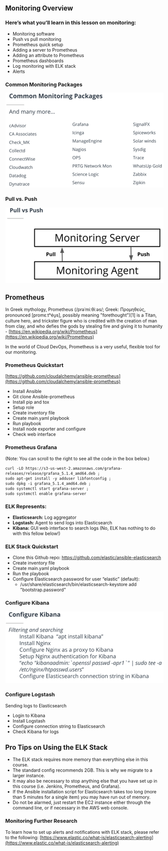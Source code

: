 ## Monitoring Overview
### Here’s what you’ll learn in this lesson on monitoring:
  - Monitoring software
  - Push vs pull monitoring
  - Prometheus quick setup
  - Adding a server to Prometheus
  - Adding an attribute to Prometheus
  - Prometheus dashboards
  - Log monitoring with ELK stack
  - Alerts
### Common Monitoring Packages
![Common Monitoring Packages](./img/screen-shot-2019-07-31-at-7.34.02-pm.png)
### Pull vs. Push
![Pull vs Push](./img/screen-shot-2019-07-31-at-7.36.40-pm.png)

## Prometheus
In Greek mythology, Prometheus (/prəˈmiːθiːəs/; Greek: Προμηθεύς, pronounced [promɛːtʰéu̯s], possibly meaning "forethought")[1] is a Titan, culture hero, and trickster figure who is credited with the creation of man from clay, and who defies the gods by stealing fire and giving it to humanity - [https://en.wikipedia.org/wiki/Prometheus](https://en.wikipedia.org/wiki/Prometheus)

In the world of Cloud DevOps, Prometheus is a very useful, flexible tool for our monitoring.

### Prometheus Quickstart
[https://github.com/cloudalchemy/ansible-prometheus](https://github.com/cloudalchemy/ansible-prometheus)
  - Install Ansible
  - Git clone Ansible-prometheus
  - Install pip and tox
  - Setup role
  - Create inventory file
  - Create main.yaml playbook
  - Run playbook
  - Install node exporter and configure
  - Check web interface
### Prometheus Grafana
(Note: You can scroll to the right to see all the code in the box below.)
```
curl -LO https://s3-us-west-2.amazonaws.com/grafana-releases/release/grafana_5.1.4_amd64.deb ;
sudo apt-get install -y adduser libfontconfig ;
sudo dpkg -i grafana_5.1.4_amd64.deb ;
sudo systemctl start grafana-server ;
sudo systemctl enable grafana-server
```
### ELK Represents:
  - **Elasticsearch:** Log aggregator 
  - **Logstash:** Agent to send logs into Elasticsearch
  - **Kibana:** GUI web interface to search logs
(No, ELK has nothing to do with this fellow below!)
### ELK Stack Quickstart
  - Clone this Github repo: https://github.com/elastic/ansible-elasticsearch
  - Create inventory file
  - Create main.yaml playbook
  - Run the playbook
  - Configure Elasticsearch password for user “elastic” (default):
    - /usr/share/elasticsearch/bin/elasticsearch-keystore add "bootstrap.password"
### Configure Kibana
![Configure Kibana](./img/screen-shot-2019-07-31-at-8.15.22-pm.png)
### Configure Logstash
Sending logs to Elasticsearch
  - Login to Kibana
  - Install Logstash
  - Configure connection string to Elasticsearch
  - Check Kibana for logs


## Pro Tips on Using the ELK Stack
  - The ELK stack requires more memory than everything else in this course.
  - The standard config recommends 2GB. This is why we migrate to a larger instance. 
  - It may also be necessary to stop anything else that you have set up in this course (i.e. Jenkins, Prometheus, and Grafana). 
  - If the Ansible installation script for Elasticsearch takes too long (more than 5 minutes for a single item) you may have run out of memory.
  - Do not be alarmed, just restart the EC2 instance either through the command line, or if necessary in the AWS web console.

### Monitoring Further Research
To learn how to set up alerts and notifications with ELK stack, please refer to the following:
[https://www.elastic.co/what-is/elasticsearch-alerting](https://www.elastic.co/what-is/elasticsearch-alerting)
